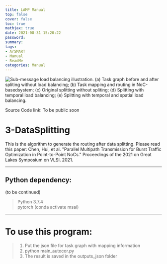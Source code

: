 ```yaml
---
title: LAMP Manual
top: false
cover: false
toc: true
mathjax: true
date: 2021-08-31 15:20:22
password:
summary:
tags:
- ArSMART
- Manual
- ReadMe
categories: Manual
---
```

![Sub-message load balancing illustration. (a) Task graph before and after spliting without load balancing; (b) Task mapping and routing in NoC-basedsystem; (c) Original splitting without spliting; (d) Splitting with temporal load balancing; (e) Splitting with temporal and spatial load balancing.](/images/PMTreadme.jpg)

Source Code link: To be public soon  

# 3-DataSplitting  
This is the algorithm to generate the routing after data splitting. Please read this paper: Chen, Hui, et al. "Parallel Multipath Transmission for Burst Traffic Optimization in Point-to-Point NoCs." Proceedings of the 2021 on Great Lakes Symposium on VLSI. 2021.  
<!-- more -->
------------------------------------
## Python dependency:  
(to be continued)  
> Python 3.7.4  
> pytorch (conda activate msai)  
---------------------------
# To use this program:  
> 1. Put the json file for task graph with mapping information  
> 2. python main_autocor.py  
> 3. The result is saved in the outputs_json folder